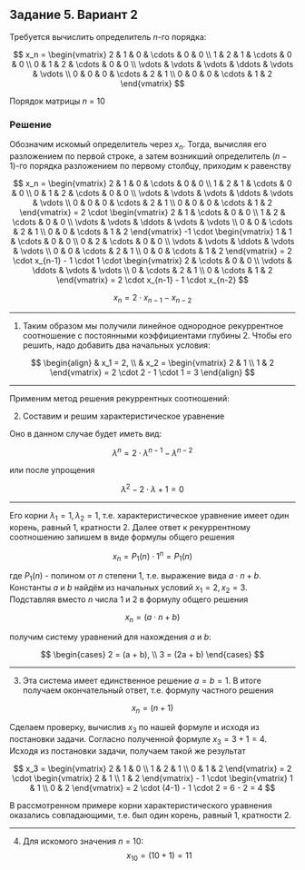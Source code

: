 ## Задание 5. Вариант 2

Требуется вычислить определитель $n$-го порядка:

$$    
x_n =     
 \begin{vmatrix}    
  2 & 1 & 0 & \cdots & 0 & 0 \\    
  1 & 2 & 1 & \cdots & 0 & 0 \\    
  0 & 1 & 2 & \cdots & 0 & 0 \\    
  \vdots  & \vdots & \vdots & \ddots & \vdots & \vdots  \\    
  0 & 0 & 0 & \cdots & 2 & 1 \\    
  0 & 0 & 0 & \cdots & 1 & 2     
 \end{vmatrix}    
$$

Порядок матрицы *n* = 10


### Решение

Обозначим искомый определитель через $х_n$. Тогда, вычисляя его разложением по первой строке, а затем возникший определитель $(n - 1)$-го порядка разложением по первому столбцу, приходим к равенству

$$
x_n =     
 \begin{vmatrix}    
  2 & 1 & 0 & \cdots & 0 & 0 \\    
  1 & 2 & 1 & \cdots & 0 & 0 \\    
  0 & 1 & 2 & \cdots & 0 & 0 \\    
  \vdots  & \vdots & \vdots & \ddots & \vdots & \vdots  \\    
  0 & 0 & 0 & \cdots & 2 & 1 \\    
  0 & 0 & 0 & \cdots & 1 & 2    
 \end{vmatrix} =
 2 \cdot  
 \begin{vmatrix}        
  2 & 1 & \cdots & 0 & 0 \\    
  1 & 2 & \cdots & 0 & 0 \\    
  \vdots & \vdots & \ddots & \vdots & \vdots  \\    
  0 & 0 & \cdots & 2 & 1 \\    
  0 & 0 & \cdots & 1 & 2     
 \end{vmatrix} -1 \cdot  
 \begin{vmatrix}    
  1 & 1 & \cdots & 0 & 0 \\    
  0 & 2 & \cdots & 0 & 0 \\    
  \vdots & \vdots & \ddots & \vdots & \vdots  \\    
  0 & 0 & \cdots & 2 & 1 \\    
  0 & 0 & \cdots & 1 & 2     
 \end{vmatrix} = 2 \cdot x_{n-1} - 1 \cdot 1 \cdot
 \begin{vmatrix}   
  2 & \cdots & 0 & 0 \\    
  \vdots & \ddots & \vdots & \vdots  \\    
  0 & \cdots & 2 & 1 \\    
  0 & \cdots & 1 & 2     
 \end{vmatrix} =  2 \cdot x_{n-1} - 1 \cdot x_{n-2}
$$

$$
x_n = 2 \cdot x_{n-1} - x_{n-2}
$$

---

1. Таким образом мы получили линейное однородное рекуррентное соотношение с постоянными коэффициентами глубины 2. Чтобы его решить, надо добавить два начальных условия:

$$
\begin{align}
& x_1 = 2, \\
& x_2 = 
\begin{vmatrix}
2 & 1 \\
1 & 2
\end{vmatrix}
= 2 \cdot 2 - 1 \cdot 1 = 3
\end{align}
$$

---

Применим метод решения рекуррентных соотношений:

2. Составим и решим характеристическое уравнение

Оно в данном случае будет иметь вид:

$$
\lambda^n= 2 \cdot \lambda^{n-1} - \lambda^{n-2}
$$

или после упрощения

$$
\lambda^2 - 2 \cdot \lambda + 1 = 0
$$

---

Его корни $\lambda_1= 1, \lambda_2= 1$, т.е. характеристическое уравнение имеет один корень, равный 1, кратности 2. Далее ответ к рекуррентному соотношению запишем в виде формулы общего решения

$$
x_n = P_1(n) \cdot 1^n = P_1(n)
$$

где $P_1(n)$ - полином от $n$ степени 1, т.е. выражение вида $а \cdot n + b$. Константы $а$ и $b$ найдём из начальных условий $х_1 = 2, х_2 = 3$. Подставляя вместо $n$ числа 1 и 2 в формулу общего решения

$$
x_n = (а \cdot n + b)
$$

получим систему уравнений для нахождения $а$ и $b$:

$$
\begin{cases}
2 = (a + b), \\
3 = (2a + b)
\end{cases}
$$

---

3. Эта система имеет единственное решение $а=b=1$. В итоге получаем окончательный ответ, т.е. формулу частного решения

$$
x_n = (n + 1)
$$

Сделаем проверку, вычислив $х_3$ по нашей формуле и исходя из постановки задачи. Согласно полученной формуле $x_3 = 3 + 1 = 4$. Исходя из постановки задачи, получаем такой же результат

$$
x_3 = 
\begin{vmatrix}
2 & 1 & 0 \\
1 & 2 & 1 \\
0 & 1 & 2
\end{vmatrix} = 2 \cdot 
\begin{vmatrix}
2 & 1 \\
1 & 2 
\end{vmatrix} - 1 \cdot 
\begin{vmatrix}
1 & 1 \\
0 & 2 
\end{vmatrix} = 2 \cdot (4-1) - 1 \cdot 2 = 6 - 2 = 4
$$

В рассмотренном примере корни характеристического уравнения оказались совпадающими, т.е. был один корень, равный 1, кратности 2.

---

4. Для искомого значения $n$ = 10:
$$
x_{10} = (10 + 1) = 11
$$